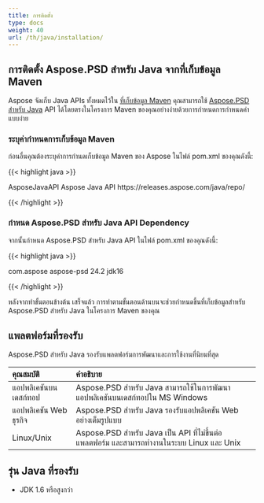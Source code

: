 ```yaml
---
title: การติดตั้ง
type: docs
weight: 40
url: /th/java/installation/
---
```


## **การติดตั้ง Aspose.PSD สำหรับ Java จากที่เก็บข้อมูล Maven**
Aspose จัดเก็บ Java APIs ทั้งหมดไว้ใน [ที่เก็บข้อมูล Maven](https://releases.aspose.com/java/repo/com/aspose/) คุณสามารถใช้ [Aspose.PSD สำหรับ Java](https://releases.aspose.com/java/repo/com/aspose/aspose-psd/) API ได้โดยตรงในโครงการ Maven ของคุณอย่างง่ายด้วยการกำหนดการกำหนดค่าแบบง่าย
### **ระบุค่ากำหนดการเก็บข้อมูล Maven**
ก่อนอื่นคุณต้องระบุค่าการกำนดเก็บข้อมูล Maven ของ Aspose ในไฟล์ pom.xml ของคุณดังนี้:

{{< highlight java >}}

 <repositories>
    <repository>
        <id>AsposeJavaAPI</id>
        <name>Aspose Java API</name>
        <url>https://releases.aspose.com/java/repo/</url>
    </repository>
</repositories>

{{< /highlight >}}
### **กำหนด Aspose.PSD สำหรับ Java API Dependency**
จากนั้นกำหนด Aspose.PSD สำหรับ Java API ในไฟล์ pom.xml ของคุณดังนี้:

{{< highlight java >}}

 <dependencies>
    <dependency>
        <groupId>com.aspose</groupId>
        <artifactId>aspose-psd</artifactId>
        <version>24.2</version>
        <classifier>jdk16</classifier>
    </dependency>
</dependencies>

{{< /highlight >}}

หลังจากทำขั้นตอนข้างต้น เสร็จแล้ว การทำตามขั้นตอนด้านบนจะช่วยกำหนดขึ้นที่เก็บข้อมูลสำหรับ Aspose.PSD สำหรับ Java ในโครงการ Maven ของคุณ
## **แพลตฟอร์มที่รองรับ**
Aspose.PSD สำหรับ Java รองรับแพลตฟอร์มการพัฒนาและการใช้งานที่นิยมที่สุด

|**คุณสมบัติ**|**คำอธิบาย**|
| :- | :- |
|แอปพลิเคชันบนเดสก์ทอป|Aspose.PSD สำหรับ Java สามารถใช้ในการพัฒนาแอปพลิเคชันบนเดสก์ทอปใน MS Windows|
|แอปพลิเคชัน Web ธุรกิจ|Aspose.PSD สำหรับ Java รองรับแอปพลิเคชัน Web อย่างเต็มรูปแบบ|
|Linux/Unix|Aspose.PSD สำหรับ Java เป็น API ที่ไม่ขึ้นต่อแพลตฟอร์ม และสามารถทำงานในระบบ Linux และ Unix|
## **รุ่น Java ที่รองรับ**
- JDK 1.6 หรือสูงกว่า
